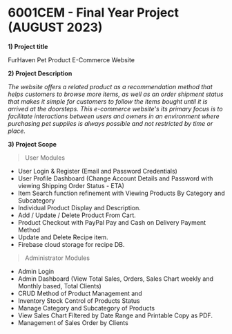 # 6001CEM - Final Year Project (AUGUST 2023)

**1) Project title**

FurHaven Pet Product E-Commerce Website

**2) Project Description**

*The website offers a related product as a recommendation method that helps customers to browse more items, as well as an order shipment status that makes it simple for customers to follow the items bought until it is arrived at the doorsteps. This e-commerce website's its primary focus is to facilitate interactions between users and owners in an environment where purchasing pet supplies is always possible and not restricted by time or place.*

**3) Project Scope**

> User Modules
- User Login & Register (Email and Password Credentials)
- User Profile Dashboard (Change Account Details and Password with viewing Shipping Order Status - ETA) 
- Item Search function refinement with Viewing Products By Category and Subcategory
- Individual Product Display and Description.
- Add / Update / Delete Product From Cart.
- Product Checkout with PayPal Pay and Cash on Delivery Payment Method
- Update and Delete Recipe item.
- Firebase cloud storage for recipe DB.

> Administrator Modules
- Admin Login
- Admin Dashboard (View Total Sales, Orders, Sales Chart weekly and Monthly based, Total Clients) 
- CRUD Method of Product Management and
- Inventory Stock Control of Products Status
- Manage Category and Subcategory of Products
- View Sales Chart Filtered by Date Range and Printable Copy as PDF.
- Management of Sales Order by Clients
